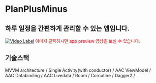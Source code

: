 # PlanPlusMinus

## 하루 일정을 간편하게 관리할 수 있는 앱입니다.

[![Video Label](http://img.youtube.com/vi/iNutTwS1u80/0.jpg)](https://www.youtube.com/watch?v=iNutTwS1u80)
<span style="color:red">이미지 클릭하시면 app preview 영상을 보실 수 있습니다.</span>






## 기술스택

MVVM architecture / Single Activity(with conductor) / AAC ViewModel / AAC Databinding / AAC Livedata / Room / Coroutine / Dagger2 /  
